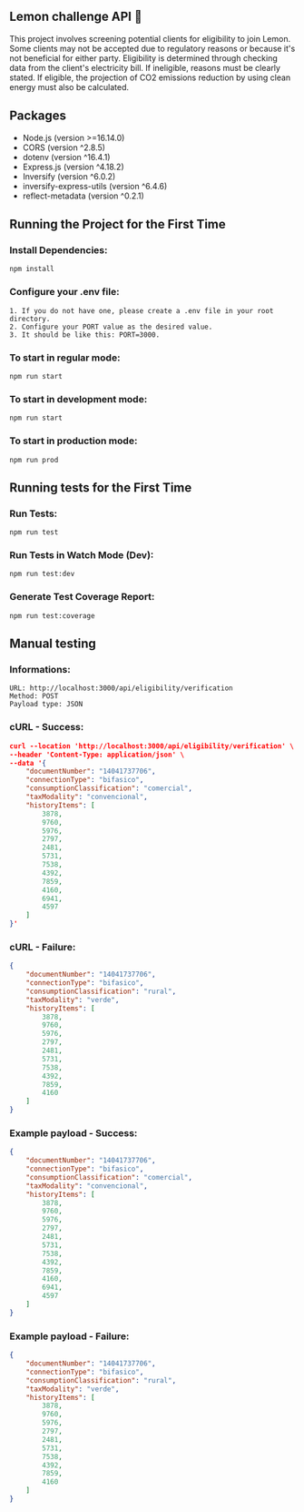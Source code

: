 ## Lemon challenge API 🍋

This project involves screening potential clients for eligibility to join Lemon. Some clients may not be accepted due to regulatory reasons or because it's not beneficial for either party. Eligibility is determined through checking data from the client's electricity bill. If ineligible, reasons must be clearly stated. If eligible, the projection of CO2 emissions reduction by using clean energy must also be calculated.

## Packages

- Node.js (version >=16.14.0)
- CORS (version ^2.8.5)
- dotenv (version ^16.4.1)
- Express.js (version ^4.18.2)
- Inversify (version ^6.0.2)
- inversify-express-utils (version ^6.4.6)
- reflect-metadata (version ^0.2.1)

## Running the Project for the First Time

### Install Dependencies:

```
npm install
```

### Configure your .env file:

```
1. If you do not have one, please create a .env file in your root directory.
2. Configure your PORT value as the desired value.
3. It should be like this: PORT=3000.
```

### To start in regular mode:

```
npm run start
```

### To start in development mode:

```
npm run start
```

### To start in production mode:

```
npm run prod
```

## Running tests for the First Time

### Run Tests:

```
npm run test
```

### Run Tests in Watch Mode (Dev):

```
npm run test:dev
```

### Generate Test Coverage Report:

```
npm run test:coverage
```

## Manual testing

### Informations:

```
URL: http://localhost:3000/api/eligibility/verification
Method: POST
Payload type: JSON
```

### cURL - Success:

```json
curl --location 'http://localhost:3000/api/eligibility/verification' \
--header 'Content-Type: application/json' \
--data '{
    "documentNumber": "14041737706",
    "connectionType": "bifasico",
    "consumptionClassification": "comercial",
    "taxModality": "convencional",
    "historyItems": [
        3878,
        9760,
        5976,
        2797,
        2481,
        5731,
        7538,
        4392,
        7859,
        4160,
        6941,
        4597
    ]
}'
```

### cURL - Failure:

```json
{
    "documentNumber": "14041737706",
    "connectionType": "bifasico",
    "consumptionClassification": "rural",
    "taxModality": "verde",
    "historyItems": [
        3878,
        9760,
        5976,
        2797,
        2481,
        5731,
        7538,
        4392,
        7859,
        4160
    ]
}
```

### Example payload - Success:

```json
{
    "documentNumber": "14041737706",
    "connectionType": "bifasico",
    "consumptionClassification": "comercial",
    "taxModality": "convencional",
    "historyItems": [
        3878,
        9760,
        5976,
        2797,
        2481,
        5731,
        7538,
        4392,
        7859,
        4160,
        6941,
        4597
    ]
}
```

### Example payload - Failure:

```json
{
    "documentNumber": "14041737706",
    "connectionType": "bifasico",
    "consumptionClassification": "rural",
    "taxModality": "verde",
    "historyItems": [
        3878,
        9760,
        5976,
        2797,
        2481,
        5731,
        7538,
        4392,
        7859,
        4160
    ]
}
```